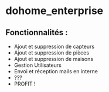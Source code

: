 # dohome_enterprise

## Fonctionnalités : 

- Ajout et suppression de capteurs
- Ajout et suppression de pièces
- Ajout et suppression de maisons
- Gestion Utilisateurs
- Envoi et réception mails en interne
- ??? 
- PROFIT !
